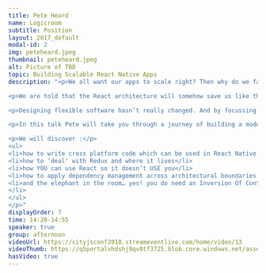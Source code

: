 ```yaml
---
title: Pete Heard
name: Logicroom
subtitle: Position
layout: 2017_default
modal-id: 2
img: peteheard.jpeg
thumbnail: peteheard.jpeg
alt: Picture of TBD
topic: Building Scalable React Native Apps
description: "<p>We all want our apps to scale right? Then why do we face the same problems building JavaScript apps that we were facing over a decade ago using .net?</p>

<p>We are told that the React architecture will somehow save us like the emperors new clothes, we throw in fancy add ons like Redux but eventually we always end up with a mess.</p>

<p>Designing flexible software hasn’t really changed. And by focussing on the frameworks it takes us away from the single most important thing; to separate the framework from our code!</p>

<p>In this talk Pete will take you through a journey of building a modern mobile app using React Native and Redux. We will see how to apply the principles of Agile Craftsmanship to build a system of metaphorically designed software with loosely coupled tests which actually make sense even to the casual observer. Begin to refactor your code with ease as we step into a better paradigm for handling our React Native apps like a boss!</p>

<p>We will discover :</p>
<ul>
<li>how to write cross platform code which can be used in React Native and React Web (or any other Single Page App for that matter)</li>
<li>how to ‘deal' with Redux and where it lives</li>
<li>how YOU can use React so it doesn’t USE you</li>
<li>how to apply dependency management across architectural boundaries such as HTTP or the device specific storage</li>
<li>and the elephant in the room… yes! you do need an Inversion Of Control container in JS apps!
</li>
</ul>
</p>"
displayOrder: 7
time: 14:20-14:55
speaker: true
group: afternoon
videoUrl: https://cityjsconf2018.streameventlive.com/home/video/13
videoThumb: https://q5portalvhdshj9qv0tf3725.blob.core.windows.net/asset-71e43ec8-54de-476c-945a-115934391199/7767be36-a003-4bde-9a11-b26cc024_000009.jpg?sv=2015-07-08&amp;sr=c&amp;si=9203e94d-0fc5-4cd6-9083-693ecebdb783&amp;sig=7PPA16YOvBgup86HF0yYj0%2BjDg18kQv4u5c09eK9B9U%3D&amp;se=2028-03-23T16%3A47%3A39Z
hasVideo: true
---
```


